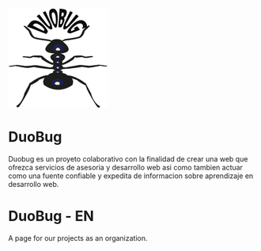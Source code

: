 ![DuoBug Logo](https://github.com/duoBugVE/duobugve.github.io/blob/master/img/icono-duobug.png)

# DuoBug
Duobug es un proyeto colaborativo con la finalidad de crear una web
que ofrezca servicios de asesoria y desarrollo web asi como tambien actuar como
una fuente confiable y expedita de informacion sobre aprendizaje en desarrollo web.


# DuoBug - EN
A page for our projects as an organization. 
